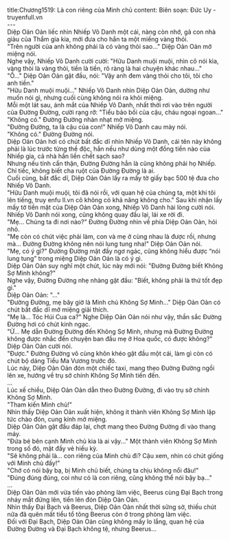 title:Chương1519: Là con riêng của Minh chủ
content:
Biên soạn: Đức Uy - truyenfull.vn<br>---<br>Diệp Oản Oản liếc nhìn Nhiếp Vô Danh một cái, nàng còn nhớ, gã con nhà giàu của Thẩm gia kia, mới đưa cho hắn ta một miếng vàng thỏi.<br>"Trên người của anh không phải là có vàng thỏi sao..." Diệp Oản Oản mở miệng nói.<br>Nghe vậy, Nhiếp Vô Danh cười cười: "Hữu Danh muội muội, nhìn cô nói kìa, vàng thỏi là vàng thỏi, tiền là tiền, rõ ràng là hai chuyện khác nhau..."<br>"Ồ..." Diệp Oản Oản gật đầu, nói: "Vậy anh đem vàng thỏi cho tôi, tôi cho anh tiền."<br>"Hữu Danh muội muội..." Nhiếp Vô Danh nhìn Diệp Oản Oản, dường như muốn nói gì, nhưng cuối cùng không nói ra khỏi miệng.<br>Mỗi một lát sau, ánh mắt của Nhiếp Vô Danh, nhất thời rơi vào trên người của Đường Đường, cười rạng rỡ: "Tiểu bảo bối của cậu, cháu ngoại ngoan..."<br>"Không có." Đường Đường nhàn nhạt mở miệng.<br>"Đường Đường, ta là cậu của con!" Nhiếp Vô Danh cau mày nói.<br>"Không có." Đường Đường nói.<br>Diệp Oản Oản hơi có chút bất đắc dĩ nhìn Nhiếp Vô Danh, cái tên này không phải là lúc trước từng thề độc, hắn nếu như dùng một đồng tiền nào của Nhiếp gia, cả nhà hắn liền chết sạch sao?<br>Nhưng nếu tính cẩn thận, Đường Đường hẳn là cũng không phải họ Nhiếp. Chỉ tiếc, không biết cha ruột của Đường Đường là ai.<br>Cuối cùng, bất đắc dĩ, Diệp Oản Oản lấy ra mấy tờ giấy bạc 500 tệ đưa cho Nhiếp Vô Danh.<br>"Hữu Danh muội muội, tôi đã nói rồi, với quan hệ của chúng ta, một khi tôi lên tiếng, truy enfu ll.vn cô không có khả năng không cho." Sau khi nhận lấy mấy tờ tiền mặt của Diệp Oản Oản xong, Nhiếp Vô Danh hài lòng cười nói.<br>Nhiếp Vô Danh nói xong, cũng không quay đầu lại, lái xe rời đi.<br>"Mẹ... Chúng ta đi nơi nào?" Đường Đường nhìn về phía Diệp Oản Oản, hỏi nhỏ.<br>"Mẹ còn có chút việc phải làm, con và mẹ ở cùng nhau là được rồi, nhưng mà... Đường Đường không nên nói lung tung nha!" Diệp Oản Oản nói.<br>"Mẹ, có ý gì?" Đường Đường mặt đầy ngơ ngác, cũng không hiểu được “nói lung tung” trong miệng Diệp Oản Oản là có ý gì.<br>Diệp Oản Oản suy nghĩ một chút, lúc này mới nói: "Đường Đường biết Không Sợ Minh không?"<br>Nghe vậy, Đường Đường nhẹ nhàng gật đầu: "Biết, không phải là thứ tốt đẹp gì."<br>Diệp Oản Oản: "..."<br>"Đường Đường, mẹ bây giờ là Minh chủ Không Sợ Minh..." Diệp Oản Oản có chút bất đắc dĩ mở miệng giải thích.<br>"Mẹ là... Tóc Húi Cua ca?" Nghe Diệp Oản Oản nói như vậy, thần sắc Đường Đường hơi có chút kinh ngạc.<br>"Ừ... Mẹ dẫn Đường Đường đến Không Sợ Minh, nhưng mà Đường Đường không được nhắc đến chuyện ban đầu mẹ ở Hoa quốc, có được không?" Diệp Oản Oản cười nói.<br>"Được." Đường Đường vô cùng khôn khéo gật đầu một cái, làm gì còn có chút bộ dáng Tiểu Ma Vương trước đó.<br>Lúc này, Diệp Oản Oản đón một chiếc taxi, mang theo Đường Đường ngồi lên xe, hướng về trụ sở chính Không Sợ Minh tiến đến.<br>...<br>Lúc xế chiều, Diệp Oản Oản dẫn theo Đường Đường, đi vào trụ sở chính Không Sợ Minh.<br>"Tham kiến Minh chủ!"<br>Nhìn thấy Diệp Oản Oản xuất hiện, không ít thành viên Không Sợ Minh lập tức chào đón, cung kính mở miệng.<br>Diệp Oản Oản gật đầu đáp lại, chợt mang theo Đường Đường đi vào thang máy.<br>"Đứa bé bên cạnh Minh chủ kia là ai vậy..." Một thành viên Không Sợ Minh trong số đó, mặt đầy vẻ hiếu kỳ.<br>"Sẽ không phải là… con riêng của Minh chủ đi? Cậu xem, nhìn có chút giống với Minh chủ đấy!"<br>"Chớ có nói bậy bạ, bị Minh chủ biết, chúng ta chịu không nổi đâu!"<br>"Đúng đúng đúng, coi như có là con riêng, cũng không thể nói bậy bạ..."<br>...<br>Diệp Oản Oản mới vừa tiến vào phòng làm việc, Beerus cùng Đại Bạch trong nháy mắt đứng lên, tiến lên đón Diệp Oản Oản.<br>Nhìn thấy Đại Bạch và Beerus, Diệp Oản Oản nhất thời sững sờ, thiếu chút nữa đã quên mất tiểu tổ tông Beerus còn ở trong phòng làm việc.<br>Đối với Đại Bạch, Diệp Oản Oản cũng không mấy lo lắng, quan hệ của Đường Đường và Đại Bạch không tệ, nhưng Beerus...